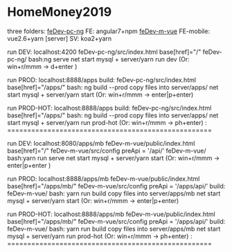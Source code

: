 # HomeMoney2019

three folders:
[feDev-pc-ng] FE: angular7+npm
[feDev-m-vue] FE-mobile: vue2.6+yarn
[server] SV: koa2+yarn


[feDev-pc-ng]: ======================================

run DEV: localhost:4200
    feDev-pc-ng/src/index.html  base[href]="/"
    feDev-pc-ng/ bash:ng serve
    net start mysql + server/yarn run dev
	(Or: win+r/mmm -> d+enter )

run PROD: localhost:8888/apps
    build: feDev-pc-ng/src/index.html  base[href]="/apps/"   bash: ng build --prod
	copy files into server/apps/
    net start mysql + server/yarn start
	(Or: win+r/mmm -> enter|p+enter)

run PROD-HOT: localhost:8888/apps
    build: feDev-pc-ng/src/index.html base[href]="/apps/"   bash: ng build --prod
	copy files into server/apps/
    net start mysql + server/yarn run prod-hot
	(Or: win+r/mmm -> ph+enter)
: ===================================================


[feDev-m-vue]: ======================================

run DEV: localhost:8080/apps/mb
    feDev-m-vue/public/index.html  base[href]="/"
    feDev-m-vue/src/config    preApi = '/api/'
    feDev-m-vue/ bash:yarn run serve
    net start mysql + server/yarn start
	(Or: win+r/mmm -> enter|p+enter )

run PROD: localhost:8888/apps/mb
    feDev-m-vue/public/index.html  base[href]="/apps/mb/"
    feDev-m-vue/src/config    preApi = '/apps/api/'
    build: feDev-m-vue/   bash: yarn run build
	copy files into server/apps/mb
    net start mysql + server/yarn start
	(Or: win+r/mmm -> enter|p+enter)

run PROD-HOT: localhost:8888/apps/mb
    feDev-m-vue/public/index.html  base[href]="/apps/mb/"
    feDev-m-vue/src/config    preApi = '/apps/api/'
    build: feDev-m-vue/   bash: yarn run build
	copy files into server/apps/mb
    net start mysql + server/yarn run prod-hot
	(Or: win+r/mmm -> ph+enter)
: ===================================================